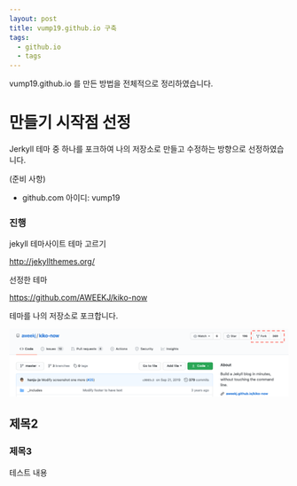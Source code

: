 ```yaml
---
layout: post
title: vump19.github.io 구축
tags:
  - github.io
  - tags
---
```


vump19.github.io 를 만든 방법을 전체적으로 정리하였습니다.


# 만들기 시작점 선정
Jerkyll 테마 중 하나를 포크하여 나의 저장소로 만들고 수정하는 방향으로 선정하였습니다.

(준비 사항)
* github.com 아이디: vump19

### 진행
jekyll 테마사이트 테마 고르기

http://jekyllthemes.org/

선정한 테마

https://github.com/AWEEKJ/kiko-now

테마를 나의 저장소로 포크합니다.

![Kiko Now Theme Screenshot](/images/202012/20201208-1.png "Kiko Now Theme Screenshot")





## 제목2

### 제목3

테스트 내용